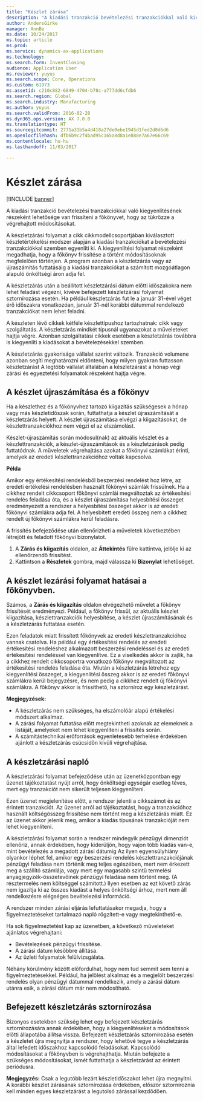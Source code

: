 ```yaml
---
title: "Készlet zárása"
description: "A kiadási tranzakció bevételezési tranzakciókkal való kiegyenlítésének részeként lehetősége van frissíteni a főkönyvet, hogy az tükrözze a végrehajtott módosításokat."
author: AndersGirke
manager: AnnBe
ms.date: 10/24/2017
ms.topic: article
ms.prod: 
ms.service: dynamics-ax-applications
ms.technology: 
ms.search.form: InventClosing
audience: Application User
ms.reviewer: yuyus
ms.search.scope: Core, Operations
ms.custom: 61973
ms.assetid: c210c882-6849-4704-b78c-a777dd6cfdb6
ms.search.region: Global
ms.search.industry: Manufacturing
ms.author: yuyus
ms.search.validFrom: 2016-02-28
ms.dyn365.ops.version: AX 7.0.0
ms.translationtype: HT
ms.sourcegitcommit: 2771a31b5a4d418a27de0ebe1945d1fed2d8d6d6
ms.openlocfilehash: dfb6b9c2f4bad95c165a8d8a1e888e7a67e66c69
ms.contentlocale: hu-hu
ms.lasthandoff: 11/03/2017

---
```


# <a name="inventory-close"></a>Készlet zárása

[!INCLUDE [banner](../includes/banner.md)]

A kiadási tranzakció bevételezési tranzakciókkal való kiegyenlítésének részeként lehetősége van frissíteni a főkönyvet, hogy az tükrözze a végrehajtott módosításokat.

A készletzárási folyamat a cikk cikkmodellcsoportjában kiválasztott készletértékelési módszer alapján a kiadási tranzakciókat a bevételezési tranzakciókkal szemben egyenlíti ki. A kiegyenlítési folyamat részeként megadhatja, hogy a főkönyv frissítése a történt módosításoknak megfelelően történjen. A program azonban a készletzárás vagy az újraszámítás futtatásáig a kiadási tranzakciókat a számított mozgóátlagon alapuló önköltségi áron adja fel. 

A készletzárás után a beállított készletzárási dátum előtti időszakokra nem lehet feladást végezni, kivéve befejezett készletzárási folyamat sztornírozása esetén. Ha például készletzárás fut le a január 31-ével véget érő időszakra vonatkozóan, január 31-nél korábbi dátummal rendelkező tranzakciókat nem lehet feladni. 

A készleten lévő cikkek kétféle készlettípushoz tartozhatnak: cikk vagy szolgáltatás. A készletzárás mindkét típusnál ugyanazokat a műveleteket hajtja végre. Azonban szolgáltatási cikkek esetében a készletzárás továbbra is kiegyenlíti a kiadásokat a bevételezésekkel szemben. 

A készletzárás gyakorisága vállalat szerint változik. Tranzakció volumene azonban segíti meghatározni eldönteni, hogy milyen gyakran futtasson készletzárást A legtöbb vállalat általában a készletzárást a hónap végi zárási és egyeztetési folyamatok részeként hajtja végre.

## <a name="inventory-recalculation-and-the-general-ledger"></a>A készlet újraszámítása és a főkönyv
Ha a készlethez és a főkönyvhez tartozó kiigazítás szükségesek a hónap vagy más készletidőszak során, futtathatja a készlet újraszámítását a készletzárás helyett. A készlet újraszámítása elvégzi a kiigazításokat, de készlettranzakciókhoz nem végzi el az elszámolást. 

Készlet-újraszámítás során módosul(nak) az aktuális készlet és a készlettranzakciók, a készlet-újraszámítások és a készletzárások pedig futtatódnak. A műveletek végrehajtása azokat a főkönyvi számlákat érinti, amelyek az eredeti készlettranzakcióhoz voltak kapcsolva. 

**Példa** 

Amikor egy értékesítési rendelésből beszerzési rendelést hoz létre, az eredeti értékelési rendelésben használt főkönyvi számlák frissülnek. Ha a cikkhez rendelt cikkcsoport főkönyvi számlái megváltoztak az értékesítési rendelés feladása óta, és a készlet újraszámítása helyesbítési összeget eredményezett a rendszer a helyesbítési összeget akkor is az eredeti főkönyvi számlákra adja fel. A helyesbített eredeti összeg nem a cikkhez rendelt új főkönyvi számlákra kerül feladásra. 

A frissítés befejeződése után ellenőrizheti a műveletek következtében létrejött és feladott főkönyvi bizonylatot.

1.  A **Zárás és kiigazítás** oldalon, az **Áttekintés** fülre kattintva, jelölje ki az ellenőrzendő frissítést.
2.  Kattintson a **Részletek** gombra, majd válassza ki **Bizonylat** lehetőséget.

## <a name="effects-of-the-inventory-close-process-on-the-general-ledger"></a>A készlet lezárási folyamat hatásai a főkönyvben.
Számos, a **Zárás és kiigazítás** oldalon elvégezhető művelet a főkönyv frissítését eredményezi. Például, a főkönyv frissül, az aktuális készlet kiigazítása, készlettranzakciók helyesbítése, a készlet újraszámításának és a készletzárás futtatása esetén. 

Ezen feladatok miatt frissített főkönyvek az eredeti készlettranzakcióhoz vannak csatolva. Ha például egy értékesítési rendelés az eredeti értékesítési rendeléshez alkalmazott beszerzési rendeléssel és az eredeti értékesítési rendeléssel van kiegyenlítve. Ez a viselkedés akkor is zajlik, ha a cikkhez rendelt cikkcsoportra vonatkozó főkönyv megváltozott az értékesítési rendelés feladása óta. Miután a készletzárás létrehoz egy kiegyenlítési összeget, a kiegyenlítési összeg akkor is az eredeti főkönyvi számlákra kerül bejegyzésre, és nem pedig a cikkhez rendelt új főkönyvi számlákra. A főkönyv akkor is frissíthető, ha sztorníroz egy készletzárást. 

**Megjegyzések:**

-   A készletzárás nem szükséges, ha elszámolóár alapú értékelési módszert alkalmaz.
-   A zárási folyamat futtatása előtt megtekintheti azoknak az elemeknek a listáját, amelyeket nem lehet kiegyenlíteni a frissítés során.
-   A számítástechnikai erőforrások egyenletesebb terhelése érdekében ajánlott a készletzárás csúcsidőn kívüli végrehajtása.

## <a name="the-inventory-close-log"></a> A készletzárási napló
A készletzárási folyamat befejeződése után az üzenetközpontban egy üzenet tájékoztatást nyújt arról, hogy önköltségi egységár esetleg téves, mert egy tranzakciót nem sikerült teljesen kiegyenlíteni. 

Ezen üzenet megjelenítése előtt, a rendszer jelenti a cikkszámot és az érintett tranzakciót. Az üzenet arról ad tájékoztatást, hogy a tranzakcióhoz használt költségösszeg frissítése nem történt meg a készletzárás miatt. Ez az üzenet akkor jelenik meg, amikor a kiadás típusának tranzakcióját nem lehet kiegyenlíteni. 

A készletzárási folyamat során a rendszer mindegyik pénzügyi dimenziót ellenőriz, annak érdekében, hogy kiderüljön, hogy vajon több kiadás van-e, mint bevételezés a megadott zárási dátumig Az ilyen egyensúlyhiány olyankor léphet fel, amikor egy beszerzési rendelés készlettranzakciójának pénzügyi feladása nem történik meg teljes egészében, mert nem érkezett meg a szállító számlája, vagy mert egy magasabb szintű termelési anyagjegyzék-összetevőinek pénzügyi feladása nem történt meg. (A résztermelés nem költséggel számított.) Ilyen esetben az ezt követő zárás nem igazítja ki az összes kiadást a helyes önköltségi árhoz, mert nem áll rendelkezésre elégséges bevételezési információ. 

A rendszer minden zárási eljárás lefuttatásakor megadja, hogy a figyelmeztetéseket tartalmazó napló rögzített-e vagy megtekinthető-e. 

Ha sok figyelmeztetést kap az üzenetben, a következő műveleteket ajánlatos végrehajtani:

-   Bevételezések pénzügyi frissítése.
-   A zárási dátum későbbre állítása.
-   Az üzleti folyamatok felülvizsgálata.

Néhány körülmény között előfordulhat, hogy nem tud semmit sem tenni a figyelmeztetésekkel. Például, ha jelölést alkalmaz és a megjelölt beszerzési rendelés olyan pénzügyi dátummal rendelkezik, amely a zárási dátum utánra esik, a zárási dátum már nem módosítható.

## <a name="reversing-a-completed-inventory-close"></a>Befejezett készletzárás sztornírozása
Bizonyos esetekben szükség lehet egy befejezett készletzárás sztornírozására annak érdekében, hogy a kiegyenlítéseket a módosítások előtti állapotába állítsa vissza. Befejezett készletzárás sztornírozása esetén a készletet újra megnyitja a rendszer, hogy lehetővé tegye a készletzárás által lefedett időszakhoz kapcsolódó feladásokat. Kapcsolódó módosításokat a főkönyvben is végrehajthatja. Miután befejezte a szükséges módosításokat, ismét futtathatja a készletzárást az érintett periódusra. 

**Megjegyzés:** Csak a legutóbb lezárt készletidőszakot lehet újra megnyitni. A korábbi készlet zárásának sztornírozása érdekében, először sztorníroznia kell minden egyes készletzárást a legutolsó zárással kezdődően.




